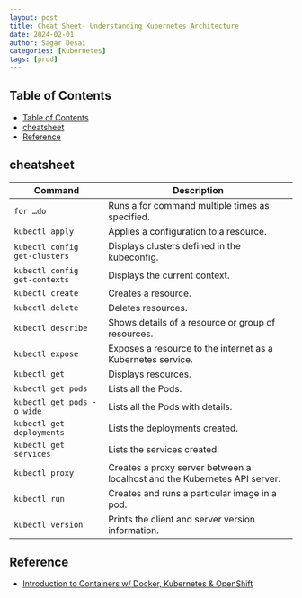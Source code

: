 ```yaml
---
layout: post
title: Cheat Sheet- Understanding Kubernetes Architecture
date: 2024-02-01
author: Sagar Desai
categories: [Kubernetes]
tags: [prod]
---
```


## Table of Contents
- [Table of Contents](#table-of-contents)
- [cheatsheet](#cheatsheet)
- [Reference](#reference)

## cheatsheet

| Command                       | Description                                                               |
| ----------------------------- | ------------------------------------------------------------------------- |
| `for …do`                     | Runs a for command multiple times as specified.                           |
| `kubectl apply`               | Applies a configuration to a resource.                                    |
| `kubectl config get-clusters` | Displays clusters defined in the kubeconfig.                              |
| `kubectl config get-contexts` | Displays the current context.                                             |
| `kubectl create`              | Creates a resource.                                                       |
| `kubectl delete`              | Deletes resources.                                                        |
| `kubectl describe`            | Shows details of a resource or group of resources.                        |
| `kubectl expose`              | Exposes a resource to the internet as a Kubernetes service.               |
| `kubectl get`                 | Displays resources.                                                       |
| `kubectl get pods`            | Lists all the Pods.                                                       |
| `kubectl get pods -o wide`    | Lists all the Pods with details.                                          |
| `kubectl get deployments`     | Lists the deployments created.                                            |
| `kubectl get services`        | Lists the services created.                                               |
| `kubectl proxy`               | Creates a proxy server between a localhost and the Kubernetes API server. |
| `kubectl run`                 | Creates and runs a particular image in a pod.                             |
| `kubectl version`             | Prints the client and server version information.                         |

## Reference
- [Introduction to Containers w/ Docker, Kubernetes & OpenShift](https://www.coursera.org/learn/ibm-containers-docker-kubernetes-openshift/home/)


